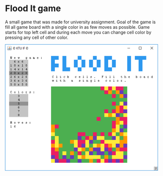 # Flood It game

A small game that was made for university assignment. Goal of the game is fill all game board with a single color in as few moves as possible. Game starts for top left cell and during each move you can change cell color by pressing any cell of other color.

![](image.png)
